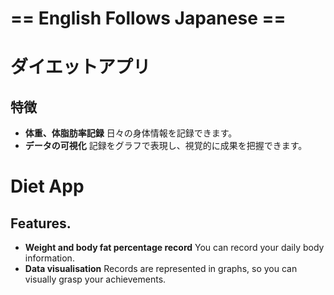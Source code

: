# == English Follows Japanese ==
# ダイエットアプリ

## 特徴
- **体重、体脂肪率記録** 日々の身体情報を記録できます。
- **データの可視化** 記録をグラフで表現し、視覚的に成果を把握できます。

# Diet App

## Features.
- **Weight and body fat percentage record** You can record your daily body information.
- **Data visualisation** Records are represented in graphs, so you can visually grasp your achievements.